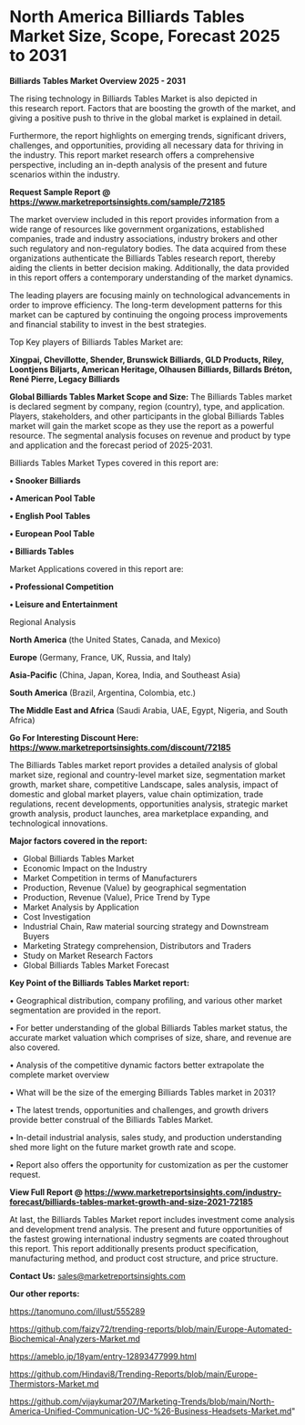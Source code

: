 # North America Billiards Tables Market Size, Scope, Forecast 2025 to 2031

<Strong> Billiards Tables Market Overview 2025 - 2031</strong>

The rising technology in Billiards Tables Market is also depicted in this research report. Factors that are boosting the growth of the market, and giving a positive push to thrive in the global market is explained in detail.

Furthermore, the report highlights on emerging trends, significant drivers, challenges, and opportunities, providing all necessary data for thriving in the industry. This report market research offers a comprehensive perspective, including an in-depth analysis of the present and future scenarios within the industry.

<strong>Request Sample Report @ <a href=https://www.marketreportsinsights.com/sample/72185>https://www.marketreportsinsights.com/sample/72185</a></strong>

The market overview included in this report provides information from a wide range of resources like government organizations, established companies, trade and industry associations, industry brokers and other such regulatory and non-regulatory bodies. The data acquired from these organizations authenticate the Billiards Tables research report, thereby aiding the clients in better decision making. Additionally, the data provided in this report offers a contemporary understanding of the market dynamics.

The leading players are focusing mainly on technological advancements in order to improve efficiency. The long-term development patterns for this market can be captured by continuing the ongoing process improvements and financial stability to invest in the best strategies.

Top Key players of Billiards Tables Market are:

<strong>Xingpai, Chevillotte, Shender, Brunswick Billiards, GLD Products, Riley, Loontjens Biljarts, American Heritage, Olhausen Billiards, Billards Bréton, René Pierre, Legacy Billiards</strong>

<strong><b>Global Billiards Tables Market Scope and Size:</b></strong>
The Billiards Tables market is declared segment by company, region (country), type, and application. Players, stakeholders, and other participants in the global Billiards Tables market will gain the market scope as they use the report as a powerful resource. The segmental analysis focuses on revenue and product by type and application and the forecast period of 2025-2031.

Billiards Tables Market Types covered in this report are:

<strong>• Snooker Billiards

• American Pool Table

• English Pool Tables

• European Pool Table

• Billiards Tables</strong>

Market Applications covered in this report are:

<strong>• Professional Competition

• Leisure and Entertainment</strong> 

Regional Analysis

<strong>North America</strong> (the United States, Canada, and Mexico)

<strong>Europe</strong> (Germany, France, UK, Russia, and Italy)

<strong>Asia-Pacific</strong> (China, Japan, Korea, India, and Southeast Asia)

<strong>South America</strong> (Brazil, Argentina, Colombia, etc.)

<strong>The Middle East and Africa</strong> (Saudi Arabia, UAE, Egypt, Nigeria, and South Africa)

<strong>Go For Interesting Discount Here: <a href=https://www.marketreportsinsights.com/discount/72185>https://www.marketreportsinsights.com/discount/72185</a></strong>

The Billiards Tables market report provides a detailed analysis of global market size, regional and country-level market size, segmentation market growth, market share, competitive Landscape, sales analysis, impact of domestic and global market players, value chain optimization, trade regulations, recent developments, opportunities analysis, strategic market growth analysis, product launches, area marketplace expanding, and technological innovations.

<strong><b>Major factors covered in the report:</b></strong>
<ul>
  <li>Global Billiards Tables Market </li>
  <li>Economic Impact on the Industry</li>
  <li>Market Competition in terms of Manufacturers</li>
  <li>Production, Revenue (Value) by geographical segmentation</li>
  <li>Production, Revenue (Value), Price Trend by Type</li>
  <li>Market Analysis by Application</li>
  <li>Cost Investigation</li>
  <li>Industrial Chain, Raw material sourcing strategy and Downstream Buyers</li>
  <li>Marketing Strategy comprehension, Distributors and Traders</li>
  <li>Study on Market Research Factors</li>
  <li>Global Billiards Tables Market Forecast</li>
</ul>

<strong><b>Key Point of the Billiards Tables Market report:</b></strong>

• Geographical distribution, company profiling, and various other market segmentation are provided in the report.

• For better understanding of the global Billiards Tables market status, the accurate market valuation which comprises of size, share, and revenue are also covered.

• Analysis of the competitive dynamic factors better extrapolate the complete market overview

• What will be the size of the emerging Billiards Tables market in 2031?

• The latest trends, opportunities and challenges, and growth drivers provide better construal of the Billiards Tables Market.

• In-detail industrial analysis, sales study, and production understanding shed more light on the future market growth rate and scope.

• Report also offers the opportunity for customization as per the customer request.

<strong><b>View Full Report @ <a href=https://www.marketreportsinsights.com/industry-forecast/billiards-tables-market-growth-and-size-2021-72185>https://www.marketreportsinsights.com/industry-forecast/billiards-tables-market-growth-and-size-2021-72185</a></b></strong>


At last, the Billiards Tables Market report includes investment come analysis and development trend analysis. The present and future opportunities of the fastest growing international industry segments are coated throughout this report. This report additionally presents product specification, manufacturing method, and product cost structure, and price structure.

<strong>Contact Us:</strong>
sales@marketreportsinsights.com

<strong>Our other reports:</strong>

<a href=https://tanomuno.com/illust/555289>https://tanomuno.com/illust/555289</a>

<a href=https://github.com/faizy72/trending-reports/blob/main/Europe-Automated-Biochemical-Analyzers-Market.md>https://github.com/faizy72/trending-reports/blob/main/Europe-Automated-Biochemical-Analyzers-Market.md</a>

<a href=https://ameblo.jp/18yam/entry-12893477999.html>https://ameblo.jp/18yam/entry-12893477999.html</a>

<a href=https://github.com/Hindavi8/Trending-Reports/blob/main/Europe-Thermistors-Market.md>https://github.com/Hindavi8/Trending-Reports/blob/main/Europe-Thermistors-Market.md</a>

<a href=https://github.com/vijaykumar207/Marketing-Trends/blob/main/North-America-Unified-Communication-UC-%26-Business-Headsets-Market.md>https://github.com/vijaykumar207/Marketing-Trends/blob/main/North-America-Unified-Communication-UC-%26-Business-Headsets-Market.md</a>"
